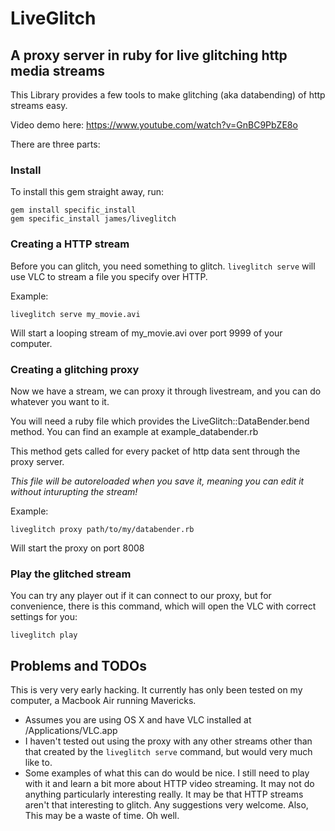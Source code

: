 # LiveGlitch

## A proxy server in ruby for live glitching http media streams

This Library provides a few tools to make glitching (aka databending) of http streams easy.

Video demo here: https://www.youtube.com/watch?v=GnBC9PbZE8o

There are three parts:

### Install

To install this gem straight away, run:

    gem install specific_install
    gem specific_install james/liveglitch

### Creating a HTTP stream

Before you can glitch, you need something to glitch. `liveglitch serve` will use VLC to stream a file you specify over HTTP.

Example:

    liveglitch serve my_movie.avi

Will start a looping stream of my_movie.avi over port 9999 of your computer.

### Creating a glitching proxy

Now we have a stream, we can proxy it through livestream, and you can do whatever you want to it.

You will need a ruby file which provides the LiveGlitch::DataBender.bend method. You can find an example at example_databender.rb

This method gets called for every packet of http data sent through the proxy server.

*This file will be autoreloaded when you save it, meaning you can edit it without inturupting the stream!*

Example:

    liveglitch proxy path/to/my/databender.rb

Will start the proxy on port 8008

### Play the glitched stream

You can try any player out if it can connect to our proxy, but for convenience, there is this command, which will open the VLC with correct settings for you:

    liveglitch play

## Problems and TODOs

This is very very early hacking. It currently has only been tested on my computer, a Macbook Air running Mavericks.

* Assumes you are using OS X and have VLC installed at /Applications/VLC.app
* I haven't tested out using the proxy with any other streams other than that created by the `liveglitch serve` command, but would very much like to.
* Some examples of what this can do would be nice. I still need to play with it and learn a bit more about HTTP video streaming. It may not do anything particularly interesting really. It may be that HTTP streams aren't that interesting to glitch. Any suggestions very welcome. Also, This may be a waste of time. Oh well.
